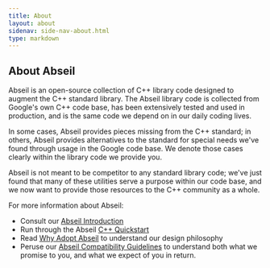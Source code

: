```yaml
---
title: About
layout: about
sidenav: side-nav-about.html
type: markdown
---
```


## About Abseil

Abseil is an open-source collection of C++ library code designed to augment
the C++ standard library. The Abseil library code is collected from Google's
own C++ code base, has been extensively tested and used in production, and
is the same code we depend on in our daily coding lives.

In some cases, Abseil provides pieces missing from the C++ standard; in
others, Abseil provides alternatives to the standard for special needs
we've found through usage in the Google code base. We denote those cases
clearly within the library code we provide you.

Abseil is not meant to be competitor to any standard library code; we've
just found that many of these utilities serve a purpose within our code
base, and we now want to provide those resources to the C++ community as
a whole.

For more information about Abseil:

* Consult our [Abseil Introduction](/about/intro)
* Run through the Abseil [C++ Quickstart](/docs/cpp/quickstart)
* Read [Why Adopt Abseil](/about/philosophy) to understand our design
  philosophy
* Peruse our [Abseil Compatibility Guidelines](/about/compatibility) to
  understand both what we promise to you, and what we expect of you in
  return.
